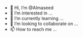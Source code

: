 - 👋 Hi, I’m @Almaseed
- 👀 I’m interested in ...
- 🌱 I’m currently learning ...
- 💞️ I’m looking to collaborate on ...
- 📫 How to reach me ...

<!---
Almaseed/Almaseed is a ✨ special ✨ repository because its `README.md` (this file) appears on your GitHub profile.
You can click the Preview link to take a look at your changes.
--->
